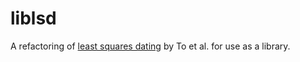 # liblsd

A refactoring of [least squares dating](https://github.com/tothuhien/lsd-0.3beta) by To et al. for use as a library.
